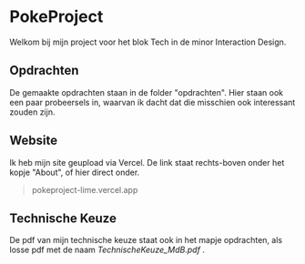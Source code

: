 # PokeProject

Welkom bij mijn project voor het blok Tech in de minor Interaction Design.

## Opdrachten

De gemaakte opdrachten staan in de folder "opdrachten". Hier staan ook een paar probeersels in, waarvan ik dacht dat die misschien ook interessant zouden zijn.

## Website

Ik heb mijn site geupload via Vercel. De link staat rechts-boven onder het kopje "About", of hier direct onder.

> pokeproject-lime.vercel.app


## Technische Keuze

De pdf van mijn technische keuze staat ook in het mapje opdrachten, als losse pdf met de naam _TechnischeKeuze_MdB.pdf_ .
